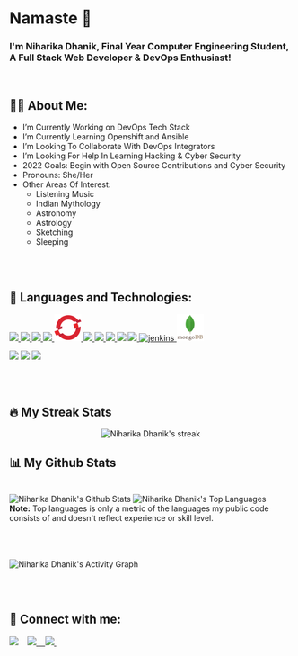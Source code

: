 # Namaste 🙏
### I'm Niharika Dhanik, Final Year Computer Engineering Student, A Full Stack Web Developer &  DevOps Enthusiast!
<br/>

 
## 👩‍💻 About Me:
- I’m Currently Working on DevOps Tech Stack
- I’m Currently Learning Openshift and Ansible
- I’m Looking To Collaborate With DevOps Integrators
- I’m Looking For Help In Learning Hacking & Cyber Security
- 2022 Goals: Begin with Open Source Contributions and Cyber Security
- Pronouns: She/Her
- Other Areas Of Interest: 
    - Listening Music   
    - Indian Mythology
    - Astronomy
    - Astrology
    - Sketching
    - Sleeping
    
    
<br><br>
## 🚀 Languages and Technologies:
<p align="left"> 
    <a href="https://www.python.org" target="_blank"> <img src="https://img.icons8.com/color/48/000000/python.png"/> </a>  
    <a href="https://www.ansible.com/"> <img src="https://img.icons8.com/fluency/48/000000/ansible.png"/> </a>
    <a href="https://www.docker.com/"/> <img src="https://img.icons8.com/fluency/48/000000/docker.png"/> </a>
    <a href="https://kubernetes.io/"> <img src="https://img.icons8.com/color/48/000000/kubernetes.png"/> </a>
    <a href="https://www.redhat.com/en/technologies/cloud-computing/openshift"/> <img src="https://github.com/niharicka2602/niharicka2602/blob/main/openshift%20logo.png"/> </a>
    <a href="https://www.w3.org/html/" target="_blank"> <img src="https://img.icons8.com/color/48/000000/html-5.png"/> </a> 
    <a href="https://www.w3schools.com/css/" target="_blank"> <img src="https://img.icons8.com/color/48/000000/css3.png"/> </a>
    <a href="https://developer.mozilla.org/en-US/docs/Web/JavaScript" target="_blank"> <img src="https://img.icons8.com/color/48/000000/javascript.png"/> </a>
    <a href="https://github.com/"><img src="https://img.icons8.com/fluency/48/000000/github.png"/></a>
    <a href="https://git-scm.com/" target="_blank"> <img src="https://img.icons8.com/color/48/000000/git.png"/> </a>    
    <a href="https://www.jenkins.io" target="_blank"> <img src="https://www.vectorlogo.zone/logos/jenkins/jenkins-icon.svg" alt="jenkins" width="48" height="48"/> </a>
    <a href="https://www.mongodb.com/" target="_blank"> <img src="https://raw.githubusercontent.com/devicons/devicon/master/icons/mongodb/mongodb-original-wordmark.svg" alt="mongodb" width="48" height="48"/> </a>    
</p>
    <a href="https://www.redhat.com/en/technologies/linux-platforms/enterprise-linux"><img src="https://img.icons8.com/color/48/000000/linux--v2.png"/></a>
    <a href="https://www.centos.org/"><img src="https://img.icons8.com/color/48/000000/centos.png"/></a>
    <a href="https://www.microsoft.com/en-in/software-download/windows10"><img src="https://img.icons8.com/fluency/48/000000/windows-10.png"/></a>
<p align="left">
   
 </p>


<br><br>
## 🔥 My Streak Stats
<p align="center">
    <img alt="Niharika Dhanik's streak" src="https://github-readme-streak-stats.herokuapp.com/?user=niharicka2602&theme=black-ice&hide_border=true&stroke=0000&background=060A0CD0"/>
</p>



## 📊 My Github Stats
 <br/>
    <img alt="Niharika Dhanik's Github Stats" src="https://github-readme-stats.vercel.app/api?username=niharicka2602&show_icons=true&count_private=true&theme=react&hide_border=true&bg_color=0D1117" />
    <img alt="Niharika Dhanik's Top Languages" src="https://github-readme-stats.vercel.app/api/top-langs/?username=niharicka2602&langs_count=8&count_private=true&layout=compact&theme=react&hide_border=true&bg_color=0D1117" />
 <br/>
 <b>Note:</b> Top languages is only a metric of the languages my public code consists of and doesn't reflect experience or skill level.

<br/><br/><br/>
<img alt="Niharika Dhanik's Activity Graph" src="https://activity-graph.herokuapp.com/graph?username=niharicka2602&bg_color=0D1117&color=5BCDEC&line=5BCDEC&point=FFFFFF&hide_border=true"/>



<br/><br/>
## 🔗 Connect with me:
<p align="left">
<a href = "https://www.linkedin.com/in/niharika-dhanik"><img src="https://img.icons8.com/fluent/48/000000/linkedin.png"/></a> &nbsp;&nbsp;
<a href = "https://niharicka.medium.com/"><img src="https://img.icons8.com/color/48/000000/medium-logo--v2.png"/> &nbsp;&nbsp;
<a href = "mailto:dhanikniharika05@gmail.com"><img src="https://img.icons8.com/color/48/000000/gmail-new.png"/>&nbsp;
</p>

